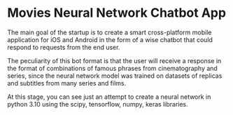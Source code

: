 # Movies Neural Network Chatbot App

The main goal of the startup is to create a smart cross-platform mobile application for iOS and Android in the form of a wise chatbot that could respond to requests from the end user.

The peculiarity of this bot format is that the user will receive a response in the format of combinations of famous phrases from cinematography and series, since the neural network model was trained on datasets of replicas and subtitles from many series and films.

At this stage, you can see just an attempt to create a neural network in python 3.10 using the scipy, tensorflow, numpy, keras libraries.